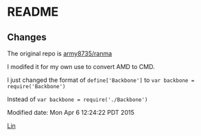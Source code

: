 # README

## Changes

The original repo is [army8735/ranma](https://github.com/army8735/ranma)

I modifed it for my own use to convert AMD to CMD.

I just changed the format of `define['Backbone']` to `var backbone = require('Backbone')`

Instead of  `var backbone = require('./Backbone')`



Modified date: Mon Apr  6 12:24:22 PDT 2015

[Lin](http://github.com/ldong/ranma)